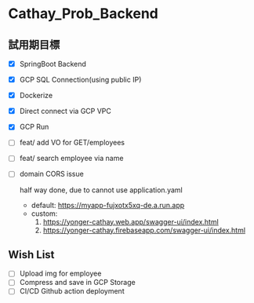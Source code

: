 # Cathay_Prob_Backend

## 試用期目標

- [x] SpringBoot Backend
- [x] GCP SQL Connection(using public IP)
- [x] Dockerize
- [x] Direct connect via GCP VPC
- [x] GCP Run
- [ ] feat/ add VO for GET/employees
- [ ] feat/ search employee via name
- [ ] domain CORS issue 

  half way done, due to cannot use application.yaml
  - default: https://myapp-fujxotx5xq-de.a.run.app
  - custom: 
    1. https://yonger-cathay.web.app/swagger-ui/index.html
    2. https://yonger-cathay.firebaseapp.com/swagger-ui/index.html
## Wish List
- [ ] Upload img for employee
- [ ] Compress and save in GCP Storage
- [ ] CI/CD Github action deployment